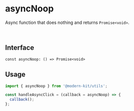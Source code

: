 # asyncNoop

Async function that does nothing and returns `Promise<void>`. 

<br />

## Interface
```tsx
const asyncNoop: () => Promise<void>
```

## Usage
```ts
import { asyncNoop } from '@modern-kit/utils';

const handleAsyncClick = (callback = asyncNoop) => {
  callback();
};
```